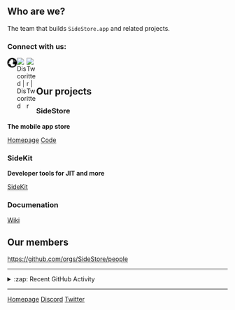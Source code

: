 <!-- 
Docs: How to use GitHub README and actions to auto-generate embedded content.
https://github.com/anuraghazra/github-readme-stats
https://www.youtube.com/watch?v=n6d4KHSKqGk
https://github.com/rahuldkjain/github-profile-readme-generator
 -->

## Who are we?

The team that builds `SideStore.app` and related projects.

### Connect with us:

<!--
[![Website](https://img.shields.io/website?label=sidestore.io&style=for-the-badge&url=https://sidestore.io)](https://sidestore.io)
[![Twitter Follow](https://img.shields.io/twitter/follow/sidestore_io?color=1DA1F2&logo=twitter&style=for-the-badge)](https://twitter.com/intent/follow?original_referer=https%3A%2F%2Fgithub.com%2Fsidestore&screen_name=sidestore)
[![GitHub Followers](https://img.shields.io/github/followers/sidestore?style=for-the-badge)]()
[![GitHub Sponsors](https://img.shields.io/github/sponsors/sidestore?style=for-the-badge
)]() 
-->

[<img align="left" alt="sidestore.io" width="22px" src="https://raw.githubusercontent.com/iconic/open-iconic/master/svg/globe.svg" />][website]
[<img align="left" alt="Discord | Discord" width="22px" src="https://cdn.jsdelivr.net/npm/simple-icons@v3/icons/discord.svg" />][discord]
[<img align="left" alt="Twitter | Twitter" width="22px" src="https://cdn.jsdelivr.net/npm/simple-icons@v3/icons/twitter.svg" />][twitter]

<br />
<br />

## Our projects

### SideStore

__The mobile app store__

[Homepage][website]
[Code][git.sidestore]

### SideKit

__Developer tools for JIT and more__

[SideKit][git.sidekit]

### Documenation

[Wiki][wiki]

## Our members

https://github.com/orgs/SideStore/people

---

<details>
  <summary>:zap: Recent GitHub Activity</summary>

<!--START_SECTION:activity-->
1. ❗️ Closed issue [#16](https://github.com/SideStore/Community-Source/issues/16) in [SideStore/Community-Source](https://github.com/SideStore/Community-Source)
2. 🗣 Commented on [#16](https://github.com/SideStore/Community-Source/issues/16) in [SideStore/Community-Source](https://github.com/SideStore/Community-Source)
3. ❗️ Opened issue [#16](https://github.com/SideStore/Community-Source/issues/16) in [SideStore/Community-Source](https://github.com/SideStore/Community-Source)
4. 🗣 Commented on [#254](https://github.com/SideStore/SideStore/issues/254) in [SideStore/SideStore](https://github.com/SideStore/SideStore)
5. ❗️ Closed issue [#254](https://github.com/SideStore/SideStore/issues/254) in [SideStore/SideStore](https://github.com/SideStore/SideStore)
6. 🗣 Commented on [#254](https://github.com/SideStore/SideStore/issues/254) in [SideStore/SideStore](https://github.com/SideStore/SideStore)
7. 🗣 Commented on [#221](https://github.com/SideStore/SideStore/issues/221) in [SideStore/SideStore](https://github.com/SideStore/SideStore)
8. 🎉 Merged PR [#253](https://github.com/SideStore/SideStore/pull/253) in [SideStore/SideStore](https://github.com/SideStore/SideStore)
9. 🗣 Commented on [#253](https://github.com/SideStore/SideStore/issues/253) in [SideStore/SideStore](https://github.com/SideStore/SideStore)
10. 🗣 Commented on [#253](https://github.com/SideStore/SideStore/issues/253) in [SideStore/SideStore](https://github.com/SideStore/SideStore)
11. ❗️ Opened issue [#254](https://github.com/SideStore/SideStore/issues/254) in [SideStore/SideStore](https://github.com/SideStore/SideStore)
12. 💪 Opened PR [#253](https://github.com/SideStore/SideStore/pull/253) in [SideStore/SideStore](https://github.com/SideStore/SideStore)
13. ❗️ Closed issue [#251](https://github.com/SideStore/SideStore/issues/251) in [SideStore/SideStore](https://github.com/SideStore/SideStore)
14. 🗣 Commented on [#251](https://github.com/SideStore/SideStore/issues/251) in [SideStore/SideStore](https://github.com/SideStore/SideStore)
15. ❗️ Closed issue [#250](https://github.com/SideStore/SideStore/issues/250) in [SideStore/SideStore](https://github.com/SideStore/SideStore)
16. 🗣 Commented on [#250](https://github.com/SideStore/SideStore/issues/250) in [SideStore/SideStore](https://github.com/SideStore/SideStore)
17. 🗣 Commented on [#251](https://github.com/SideStore/SideStore/issues/251) in [SideStore/SideStore](https://github.com/SideStore/SideStore)
18. ❗️ Closed issue [#252](https://github.com/SideStore/SideStore/issues/252) in [SideStore/SideStore](https://github.com/SideStore/SideStore)
19. 🗣 Commented on [#252](https://github.com/SideStore/SideStore/issues/252) in [SideStore/SideStore](https://github.com/SideStore/SideStore)
20. ❗️ Opened issue [#252](https://github.com/SideStore/SideStore/issues/252) in [SideStore/SideStore](https://github.com/SideStore/SideStore)
<!--END_SECTION:activity-->

</details>

---

[Homepage][patreon] [Discord][discord] [Twitter][twitter]

<!--
- [Patreon][patreon]
- [OpenCollective][opencollective]
- [YouTube][youtube]
-->

[website]: https://sidestore.io
[wiki]: https://wiki.sidestore.io
[twitter]: https://twitter.com/sidestore_io
[discord]: https://discord.gg/CacsuuzsBq
[youtube]: https://youtube.com/TODO
[patreon]: https://www.patreon.com/SideStore
[opencollective]: https://opencollective.com/TODO
[git.sidestore]: https://github.com/SideStore/SideStore/
[git.sidekit]: https://github.com/SideStore/SideKit

